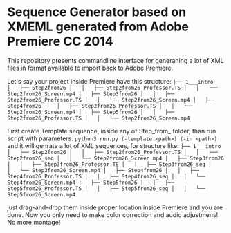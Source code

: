 # Sequence Generator based on XMEML generated from Adobe Premiere CC 2014 #

This repository presents commandline interface for generaning a lot of
XML files in format available to import back to Adobe Premiere.

Let's say your project inside Premiere have this structure:
`
├── 1___intro
│   ├── Step2from26
│   │   ├── Step2from26_Professor.TS
│   │   └── Step2from26_Screen.mp4
│   ├── Step3from26
│   │   ├── Step2from26_Professor.TS
│   │   └── Step2from26_Screen.mp4
│   ├── Step4from26
│   │   ├── Step2from26_Professor.TS
│   │   └── Step2from26_Screen.mp4
│   ├── Step5from26
│   │   ├── Step2from26_Professor.TS
│   │   └── Step2from26_Screen.mp4
`

First create Template sequence, inside any of Step_from_ folder, 
than run script with parameters:
`
python3 run.py (-template <path>) (-in <path>)  
`
and it will genrate a lot of XML sequences, for structure like:
`
├── 1___intro
│   ├── Step2from26
│   │   ├── Step2from26_Professor.TS
│   │   ├── Step2from26_seq
│   │   └── Step2from26_Screen.mp4
│   ├── Step3from26
│   │   ├── Step3from26_Professor.TS
│   │   ├── Step3from26_seq
│   │   └── Step3from26_Screen.mp4
│   ├── Step4from26
│   │   ├── Step4from26_Professor.TS
│   │   ├── Step4from26_seq
│   │   └── Step4from26_Screen.mp4
│   ├── Step5from26
│   │   ├── Step5from26_Professor.TS
│   │   ├── Step5from26_seq
│   │   └── Step5from26_Screen.mp4
`

just drag-and-drop them inside proper location inside Premiere and you are done.
Now you only need to make color correction and audio adjustmens! No more montage!
